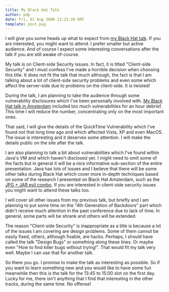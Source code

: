 ```yaml
---
title: My Black Hat Talk
author: pdp
date: Fri, 01 Aug 2008 13:23:39 GMT
template: post.pug
---
```


I will give you some heads up what to expect from [my Black Hat talk](http://www.blackhat.com/html/bh-usa-08/bh-usa-08-speakers.html#Petkov). If you are interested, you might want to attend. I prefer smaller but active audience. And of course I expect some interesting conversations after the talk if you are still awake of-course.

My talk is on Client-side Security issues. In fact, it is titled "Client-side Security" and I must confess I've made a horrible decision when choosing this title. It does not fit the talk that much although, the fact is that I am talking about a lot of client-side security problems and even some which affect the server-side due to problems on the client-side. It is twisted!

During the talk, I am planning to take the audience through some vulnerability disclosures which I've been personally involved with. [My Black Hat talk in Amsterdam](/blog/black-hat-europe-2008/) included too much vulnerabilities for an hour debrief. This time I will reduce the number, concentrating only on the most important ones.

That said, I will give the details of the QuickTime Vulnerability which I've found not that long time ago and which affected Vista, XP and even MacOS. The issue is interesting and it deserves some attention. I will make the details public on the site after the talk.

I am also planning to talk a bit about vulnerabilities which I've found within Java's VM and which haven't disclosed yet. I might need to omit some of the facts but in general it will be a nice informative sub-section of the entire presentation. Java has lots of issues and I believe that there will be some other talks during Black Hat which cover more in-depth techniques based on some of the research I presented on Black Hat Amsterdam, such as the [JPG + JAR evil combo](/blog/java-jar-attacks-and-features/). If you are interested in client-side security issues you might want to attend these talks too.

I will cover all other issues from my previous talk, but briefly and I am planning to put some time on the "4th Generation of Backdoors" part which didn't receive much attention in the past conference due to lack of time. In general, some parts will be shrank and others will be extended. 

The reason "Client-side Security" is inappropriate as a title is because a lot of the issues I am covering are design problems. Some of them cannot be easily fixed, others, although fixable, are hacks. Perhaps, I should have called the talk "Design Bugs" or something along these lines. Or maybe even "How to find killer bugs without trying!". That would fit my talk very well. Maybe I can use that for another talk.

So there you go. I promise to make the talk as interesting as possible. So if you want to learn something new and you would like to have some fun meanwhile then this is the talk for the 13:45 to 15:00 slot on the first day. Lucky for me, there isn't anything that I find that interesting in the other tracks, during the same time. No offense!
